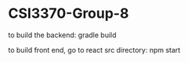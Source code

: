 # CSI3370-Group-8

to build the backend: gradle build

to build front end, go to react src directory: npm start
